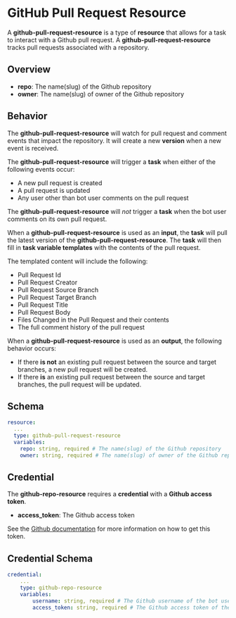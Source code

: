 # GitHub Pull Request Resource

A **github-pull-request-resource** is a type of **resource** that allows for a task to interact with a Github pull request. A **github-pull-request-resource** tracks pull requests associated with a repository.

## Overview

- **repo**: The name(slug) of the Github repository
- **owner**: The name(slug) of owner of the Github repository

## Behavior

The **github-pull-request-resource** will watch for pull request and comment events that impact the repository. It will create a new **version** when a new event is received.

The **github-pull-request-resource** will trigger a **task** when either of the following events occur:

* A new pull request is created
* A pull request is updated
* Any user other than bot user comments on the pull request

The **github-pull-request-resource** will *not* trigger a **task** when the bot user comments on its own pull request.

When a **github-pull-request-resource** is used as an **input**, the **task** will pull the latest version of the **github-pull-request-resource**. The **task** will then fill in **task variable templates** with the contents of the pull request.

The templated content will include the following:

* Pull Request Id
* Pull Request Creator
* Pull Request Source Branch
* Pull Request Target Branch
* Pull Request Title
* Pull Request Body
* Files Changed in the Pull Request and their contents
* The full comment history of the pull request

When a **github-pull-request-resource** is used as an **output**, the following behavior occurs:

* If there **is not** an existing pull request between the source and target branches, a new pull request will be created.
* If there **is** an existing pull request between the source and target branches, the pull request will be updated.

## Schema
```yaml
resource:
  ...
  type: github-pull-request-resource
  variables:
    repo: string, required # The name(slug) of the Github repository
    owner: string, required # The name(slug) of owner of the Github repository
```
## Credential

The **github-repo-resource** requires a **credential** with a **Github access token**.

- **access_token**: The Github access token

See the [Github documentation](https://docs.github.com/en/github/authenticating-to-github/creating-a-personal-access-token) for more information on how to get this token.

## Credential Schema

```yaml
credential:
    ...
    type: github-repo-resource
    variables:
        username: string, required # The Github username of the bot user
        access_token: string, required # The Github access token of the bot user
```
